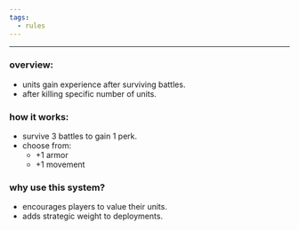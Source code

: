 ```yaml
---
tags:
  - rules
---
```

---

### overview:

- units gain experience after surviving battles.
- after killing specific number of units.
### how it works:

- survive 3 battles to gain 1 perk.
- choose from:
   - +1 armor
   - +1 movement

### why use this system?

- encourages players to value their units.
- adds strategic weight to deployments.
